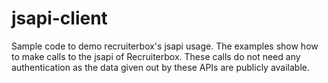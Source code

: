 # jsapi-client

Sample code to demo recruiterbox's jsapi usage. The examples show how to make calls to the jsapi of Recruiterbox. These calls do not need any authentication as the data given out by these APIs are publicly available. 
